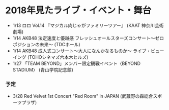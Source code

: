 # 2018年見たライブ・イベント・舞台
- 1/13 ロロ Vol.14 『マジカル肉じゃがファミリーツアー』 (KAAT 神奈川芸術劇場)
- 1/14 AKB48 法定速度と優越感 フレッシュオールスターズコンサート〜ゼロポジションの未来〜 (TDCホール)
- 1/14 AKB48 成人式コンサート～大人になんかなるものか～ ライブ・ビューイング (TOHOシネマズ六本木ヒルズ)
- 1/27 「TEAM BEYOND」メンバー限定観戦イベント〈BEYOND STADIUM〉 (青山学院記念館)

### 予定
- 3/28 Red Velvet 1st Concert "Red Room" in JAPAN (武蔵野の森総合スポーツプラザ)
